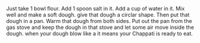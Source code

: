 Just take 1 bowl flour.
Add 1 spoon salt in it.
Add a cup of water in it.
Mix well and make a soft dough.
give that dough a circlar shape. 
Then put that dough in a pan.
Warm that dough from both sides.
Put out the pan from the gas stove and 
keep the dough in that stove and let some air 
move inside the dough.
when your dough blow like a it means your Chappati is ready to eat. 